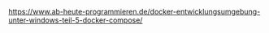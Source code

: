 https://www.ab-heute-programmieren.de/docker-entwicklungsumgebung-unter-windows-teil-5-docker-compose/